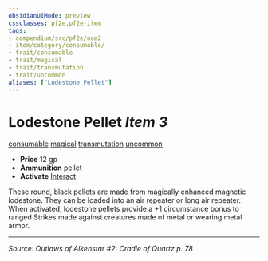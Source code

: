 ```yaml
---
obsidianUIMode: preview
cssclasses: pf2e,pf2e-item
tags:
- compendium/src/pf2e/ooa2
- item/category/consumable/
- trait/consumable
- trait/magical
- trait/transmutation
- trait/uncommon
aliases: ["Lodestone Pellet"]
---
```

# Lodestone Pellet *Item 3*  
[consumable](rules/traits/consumable.md "Consumable Item Trait")  [magical](rules/traits/magical.md "Magical Item Trait")  [transmutation](rules/traits/transmutation.md "Transmutation School Trait")  [uncommon](rules/traits/uncommon.md "Uncommon Rarity Trait")  

- **Price** 12 gp
- **Ammunition** pellet
- **Activate** [Interact](rules/actions/interact.md)

These round, black pellets are made from magically enhanced magnetic lodestone. They can be loaded into an air repeater or long air repeater. When activated, lodestone pellets provide a +1 circumstance bonus to ranged Strikes made against creatures made of metal or wearing metal armor.


---
*Source: Outlaws of Alkenstar #2: Cradle of Quartz p. 78*